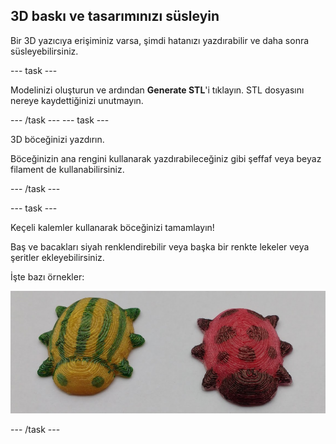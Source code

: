 ## 3D baskı ve tasarımınızı süsleyin

Bir 3D yazıcıya erişiminiz varsa, şimdi hatanızı yazdırabilir ve daha sonra süsleyebilirsiniz.

--- task ---

Modelinizi oluşturun ve ardından **Generate STL**'i tıklayın. STL dosyasını nereye kaydettiğinizi unutmayın.

--- /task --- --- task ---

3D böceğinizi yazdırın.

Böceğinizin ana rengini kullanarak yazdırabileceğiniz gibi şeffaf veya beyaz filament de kullanabilirsiniz.

--- /task ---

--- task ---

Keçeli kalemler kullanarak böceğinizi tamamlayın!

Baş ve bacakları siyah renklendirebilir veya başka bir renkte lekeler veya şeritler ekleyebilirsiniz.

İşte bazı örnekler:

![ekran görüntüsü](images/bug-decorated.png)

--- /task ---

 




  
